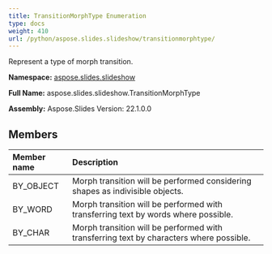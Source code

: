 ```yaml
---
title: TransitionMorphType Enumeration
type: docs
weight: 410
url: /python/aspose.slides.slideshow/transitionmorphtype/
---
```


Represent a type of morph transition.

**Namespace:** [aspose.slides.slideshow](/python/aspose.slides.slideshow/)

**Full Name:** aspose.slides.slideshow.TransitionMorphType

**Assembly:**  Aspose.Slides Version: 22.1.0.0

## **Members**
|**Member name**|**Description**|
| :- | :- |
|BY_OBJECT|Morph transition will be performed considering shapes as indivisible objects.|
|BY_WORD|Morph transition will be performed with transferring text by words where possible.|
|BY_CHAR|Morph transition will be performed with transferring text by characters where possible.|
